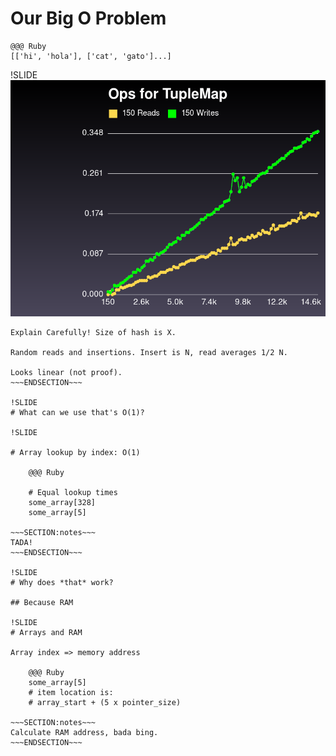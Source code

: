 # Our Big O Problem

    @@@ Ruby
    [['hi', 'hola'], ['cat', 'gato']...]

!SLIDE
![This grows badly](tuple_map_growth.png)

~~~SECTION:notes~~~
Explain Carefully! Size of hash is X.

Random reads and insertions. Insert is N, read averages 1/2 N.

Looks linear (not proof).
~~~ENDSECTION~~~

!SLIDE
# What can we use that's O(1)?

!SLIDE

# Array lookup by index: O(1)

    @@@ Ruby

    # Equal lookup times
    some_array[328]
    some_array[5]

~~~SECTION:notes~~~
TADA!
~~~ENDSECTION~~~

!SLIDE
# Why does *that* work?

## Because RAM

!SLIDE
# Arrays and RAM

Array index => memory address

    @@@ Ruby
    some_array[5]
    # item location is:
    # array_start + (5 x pointer_size)

~~~SECTION:notes~~~
Calculate RAM address, bada bing.
~~~ENDSECTION~~~
